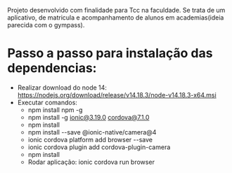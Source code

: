  Projeto desenvolvido com finalidade para Tcc na faculdade. Se trata de um aplicativo, de matricula e acompanhamento de alunos em academias(ideia parecida com o gympass).
# Passo a passo para instalação das dependencias:
 - Realizar download do node 14: https://nodejs.org/download/release/v14.18.3/node-v14.18.3-x64.msi
 - Executar comandos:
	 - npm install npm -g
	 - npm install -g ionic@3.19.0 cordova@7.1.0
	 - npm install
	 - npm install --save @ionic-native/camera@4
	 - ionic cordova platform add browser --save
	 - ionic cordova plugin add cordova-plugin-camera
	 - npm install
	- Rodar aplicação: ionic cordova run browser
